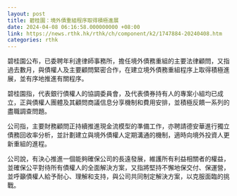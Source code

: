 ```yaml
---
layout: post
title: 碧桂園：境外債重組程序取得積極進展　
date: 2024-04-08 06:16:58.000000000 +08:00
link: https://news.rthk.hk/rthk/ch/component/k2/1747884-20240408.htm
categories: rthk
---
```


碧桂園公布，已委聘年利達律師事務所，擔任境外債務重組的主要法律顧問，又指過去數月，與債權人及主要顧問緊密合作，在建立境外債務重組程序上取得積極進展，並有序地推進有關程序。

碧桂園指，代表銀行債權人的協調委員會，及代表債券持有人的專案小組均已成 立，正與債權人團體及其顧問商議信息分享機制和費用安排，並積極反饋一系列的盡職調查問題。

公司指，主要財務顧問正持續推進現金流模型的準備工作，亦聘請德安華進行獨立債務回收率分析，並計劃建立與境外債權人定期溝通的機制，適時向境外投資人更新重組的進程。

公司說，有決心推進一個能夠確保公司的長遠發展，維護所有利益相關者的權益，並確保公平對待所有債權人的全面解決方案，又指將堅持不懈地保交付、保運營，並呼籲債權人給予耐心、理解和支持，與公司共同制定解決方案，以克服面臨的挑戰。
